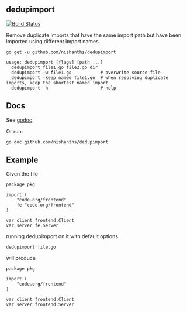 ## dedupimport

[![Build Status](https://travis-ci.org/nishanths/dedupimport.svg?branch=master)](https://travis-ci.org/nishanths/dedupimport)

Remove duplicate imports that have the same import path but have been imported
using different import names.

```
go get -u github.com/nishanths/dedupimport

usage: dedupimport [flags] [path ...]
  dedupimport file1.go file2.go dir
  dedupimport -w file1.go           # overwrite source file
  dedupimport -keep named file1.go  # when resolving duplicate imports, keep the shortest named import
  dedupimport -h                    # help
```

## Docs

See [godoc](https://godoc.org/github.com/nishanths/dedupimport). 

Or run:

```
go doc github.com/nishanths/dedupimport
```

## Example

Given the file

```
package pkg

import (
	"code.org/frontend"
	fe "code.org/frontend"
)

var client frontend.Client
var server fe.Server
```

running dedupimport on it with default options

```
dedupimport file.go
```

will produce

```
package pkg

import (
	"code.org/frontend"
)

var client frontend.Client
var server frontend.Server
```
